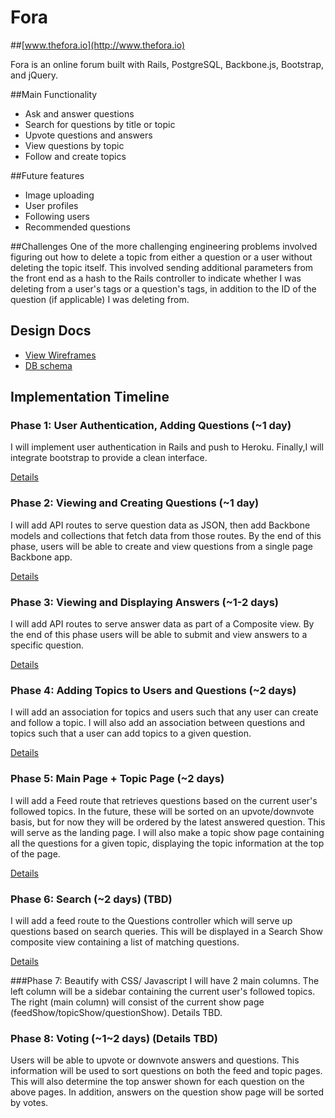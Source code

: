 # Fora

##[www.thefora.io](http://www.thefora.io)


Fora is an online forum built with Rails, PostgreSQL, Backbone.js, Bootstrap,
and jQuery.

##Main Functionality
- Ask and answer questions
- Search for questions by title or topic
- Upvote questions and answers
- View questions by topic
- Follow and create topics

##Future features
- Image uploading
- User profiles
- Following users
- Recommended questions

##Challenges
One of the more challenging engineering problems involved figuring out how to delete a topic from either a question or a user without deleting the topic itself. This involved sending additional parameters from the front end as a hash to the Rails controller to indicate whether I was deleting from a user's tags or a question's tags, in addition to the ID of the question (if applicable) I was deleting from.

## Design Docs
* [View Wireframes][views]
* [DB schema][schema]

[views]: ./docs/views.md
[schema]: ./docs/schema.md

## Implementation Timeline

### Phase 1: User Authentication, Adding Questions (~1 day)
I will implement user authentication in Rails and push to Heroku.
Finally,I will integrate bootstrap to provide a clean
interface.

[Details][phase-one]

### Phase 2: Viewing and Creating Questions (~1 day)
I will add API routes to serve question data as JSON, then add Backbone
models and collections that fetch data from those routes. By the end of this
phase, users will be able to create and view questions from a single page
Backbone app.

[Details][phase-two]

### Phase 3: Viewing and Displaying Answers (~1-2 days)
I will add API routes to serve answer data as part of a Composite view. By the
end of this phase users will be able to submit and view answers to a specific
question.

[Details][phase-three]

### Phase 4: Adding Topics to Users and Questions (~2 days)
I will add an association for topics and users such that any user can create and
follow a topic. I will also add an association between questions and topics such
that a user can add topics to a given question.

[Details][phase-four]

### Phase 5: Main Page + Topic Page (~2 days)
I will add a Feed route that retrieves questions based on the current user's
followed topics. In the future, these will be sorted on an upvote/downvote basis,
but for now they will be ordered by the latest answered question. This will serve
as the landing page. I will also make a topic show page containing all the
questions for a given topic, displaying the topic information at the top of the
page.

[Details][phase-five]

### Phase 6: Search (~2 days) (TBD)
I will add a feed route to the Questions controller which will serve up
questions based on search queries. This will be displayed in a Search Show composite view containing a list of matching questions.

[Details][phase-six]

###Phase 7: Beautify with CSS/ Javascript
I will have 2 main columns. The left column will be a sidebar containing the
current user's followed topics. The right (main column) will consist of the
current show page (feedShow/topicShow/questionShow). Details TBD.

### Phase 8: Voting (~1~2 days) (Details TBD)
Users will be able to upvote or downvote answers and questions. This information
will be used to sort questions on both the feed and topic pages. This will also
determine the top answer shown for each question on the above pages. In addition,
answers on the question show page will be sorted by votes.

[phase-one]: ./docs/phases/phase1.md
[phase-two]: ./docs/phases/phase2.md
[phase-three]: ./docs/phases/phase3.md
[phase-four]: ./docs/phases/phase4.md
[phase-five]: ./docs/phases/phase5.md
[phase-six]: ./docs/phases/phase6.md
